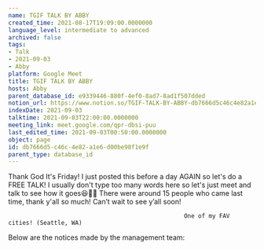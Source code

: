 ```yaml
---
name: TGIF TALK BY ABBY
created_time: 2021-08-17T19:09:00.0000000
language_level: intermediate to advanced
archived: false
tags:
- Talk
- 2021-09-03
- Abby
platform: Google Meet
title: TGIF TALK BY ABBY
hosts: Abby
parent_database_id: e9339446-880f-4ef0-8ad7-8ad1f507dded
notion_url: https://www.notion.so/TGIF-TALK-BY-ABBY-db7666d5c46c4e82a1e6d00be98f1e9f
indexDate: 2021-09-03
talktime: 2021-09-03T22:00:00.0000000
meeting_link: meet.google.com/qpr-dbsi-puu
last_edited_time: 2021-09-03T00:50:00.0000000
object: page
id: db7666d5-c46c-4e82-a1e6-d00be98f1e9f
parent_type: database_id
---
```


Thank God It's Friday! I just posted this before a day AGAIN so let's do a FREE TALK!
I usually don't type too many words here so let's just meet and talk to see how it goes😆👍🏻
There were around 15 people who came last time, thank y'all so much!
Can’t wait to see y’all soon!




                                                      One of my FAV cities! (Seattle, WA)







Below are the notices made by the management team: 



